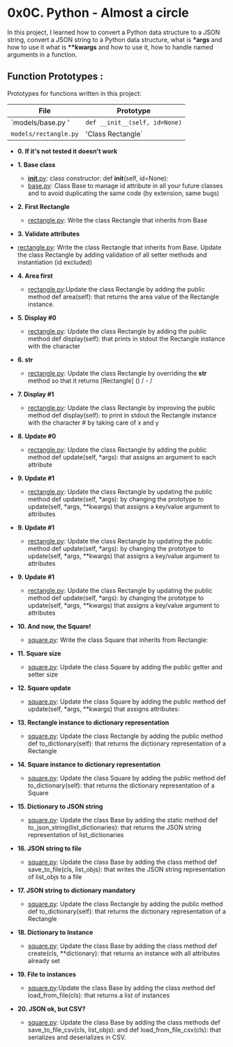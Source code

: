 # 0x0C. Python - Almost a circle

In this project, I learned how to convert a Python data structure to a JSON string,
 convert a JSON string to a Python data structure, what is __*args__ and how to use it
what is __**kwargs__ and how to use it, how to handle named arguments in a function.

## Function Prototypes : 

Prototypes for functions written in this project:

| File                     	| Prototype                             	|
| -----------------------  	| -------------------------------------------	|
| `models/base.py '        	| `def __init__(self, id=None)`                 |
| `models/rectangle.py`    	| 'Class Rectangle`   				|

* **0. If it's not tested it doesn't work**
  

* **1. Base class**
  * [__init__.py](__init__.py): class constructor: def __init__(self, id=None):
  * [base.py](./models/base.py):  Class Base to manage id attribute in all your future classes and to avoid duplicating the same code (by extension, same bugs)
  
* **2. First Rectangle**
  * [rectangle.py](./models/rectangle.py): Write the class Rectangle that inherits from Base
  
* **3. Validate attributes**
 * [rectangle.py](./models/rectangle.py): Write the class Rectangle that inherits from Base. Update the class Rectangle by adding validation of all setter methods and instantiation (id excluded)

* **4. Area first**
  * [rectangle.py](./models/rectangle.py):Update the class Rectangle by adding the public method def area(self): that returns the area value of the Rectangle instance.
  
* **5. Display #0**
  * [rectangle.py](./models/rectangle.py): Update the class Rectangle by adding the public method def display(self): that prints in stdout the Rectangle instance with the character
  
* **6. __str__**
  * [rectangle.py](./models/rectangle.py): Update the class Rectangle by overriding the __str__ method so that it returns [Rectangle] (<id>) <x>/<y> - <width>/<height>
  

* **7. Display #1**
  * [rectangle.py](./models/rectangle.py): Update the class Rectangle by improving the public method def display(self): to print in stdout the Rectangle instance with the character # by taking care of x and y
  

* **8. Update #0**
  * [rectangle.py](./models/rectangle.py): Update the class Rectangle by adding the public method def update(self, *args): that assigns an argument to each attribute

* **9. Update #1**
   * [rectangle.py](./models/rectangle.py): Update the class Rectangle by updating the public method def update(self, *args): by changing the prototype to update(self, *args, **kwargs) that assigns a key/value argument to attributes

* **9. Update #1**
   * [rectangle.py](./models/rectangle.py): Update the class Rectangle by updating the public method def update(self, *args): by changing the prototype to update(self, *args, **kwargs) that assigns a key/value argument to attributes
   
* **9. Update #1**
   * [rectangle.py](./models/rectangle.py): Update the class Rectangle by updating the public method def update(self, *args): by changing the prototype to update(self, *args, **kwargs) that assigns a key/value argument to attributes
 
* **10. And now, the Square!**
   * [square.py](./models/square.py): Write the class Square that inherits from Rectangle:

* **11. Square size**
   * [square.py](./models/square.py): Update the class Square by adding the public getter and setter size

* **12. Square update**
   * [square.py](./models/square.py): Update the class Square by adding the public method def update(self, *args, **kwargs) that assigns attributes:

* **13. Rectangle instance to dictionary representation**
   * [square.py](./models/square.py): Update the class Rectangle by adding the public method def to_dictionary(self): that returns the dictionary representation of a Rectangle
 
* **14. Square instance to dictionary representation**
   * [square.py](./models/square.py): Update the class Square by adding the public method def to_dictionary(self): that returns the dictionary representation of a Square

* **15. Dictionary to JSON string**
   * [square.py](./models/square.py): Update the class Base by adding the static method def to_json_string(list_dictionaries): that returns the JSON string representation of list_dictionaries
 
* **16. JSON string to file**
   * [square.py](./models/square.py): Update the class Base by adding the class method def save_to_file(cls, list_objs): that writes the JSON string representation of list_objs to a file

* **17. JSON string to dictionary mandatory**
   * [square.py](./models/square.py): Update the class Rectangle by adding the public method def to_dictionary(self): that returns the dictionary representation of a Rectangle
 
* **18. Dictionary to Instance**
   * [square.py](./models/square.py): Update the class Base by adding the class method def create(cls, **dictionary): that returns an instance with all attributes already set

* **19. File to instances**
   * [square.py](./models/square.py):Update the class Base by adding the class method def load_from_file(cls): that returns a list of instances
 
* **20. JSON ok, but CSV?**
   * [square.py](./models/square.py): Update the class Base by adding the class methods def save_to_file_csv(cls, list_objs): and def load_from_file_csv(cls): that serializes and deserializes in CSV.
